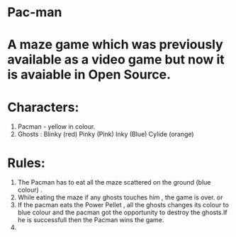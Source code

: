 # Pac-man


# A maze game which was previously available as a video game but now it is avaiable in Open Source.

# Characters:
1. Pacman - yellow in colour.
2. Ghosts : Blinky (red)
            Pinky (Pink)
            Inky (Blue)
            Cylide (orange)

# Rules:
1. The Pacman has to eat all the maze scattered on the ground (blue colour) .
2. While eating the maze if any ghosts touches him , the game is over.
       or 
3. If the pacman eats the Power Pellet , all the ghosts changes its colour to blue colour and the pacman got the opportunity to destroy the ghosts.If he is successfull then the Pacman wins the game.
4. 
